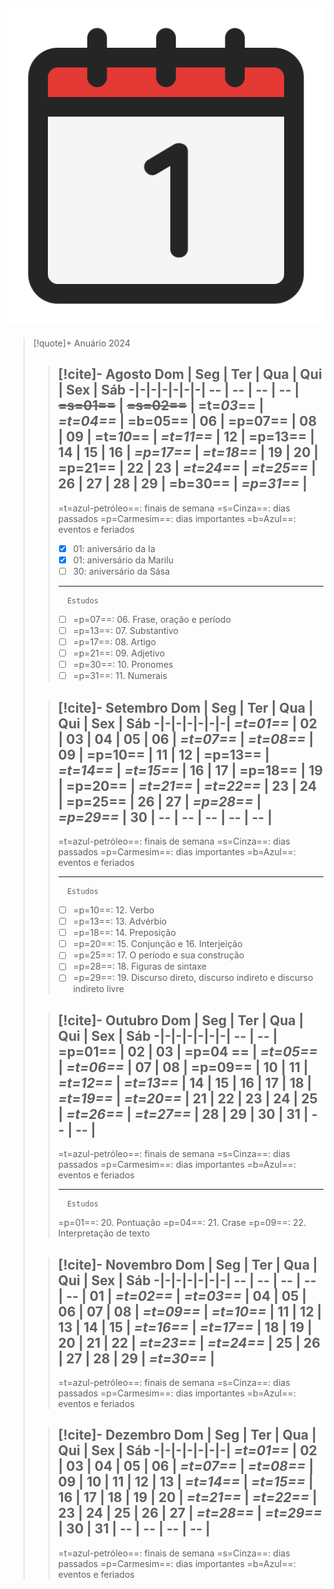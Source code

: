 ![image](.attachments/200f9579b97a40474992ae624fd8b13884f54a7c.png) 
---
> [!quote]+ Anuário 2024
> > [!cite]- Agosto
> >  Dom | Seg | Ter | Qua | Qui | Sex | Sáb
> > -|-|-|-|-|-|-|
> > -- | -- | -- | -- | **~~=s=01==~~** | **~~=s=02==~~** | **=t=_03_==** |
> > **_=t=04==_** | =b=05== | 06 | =p=07== | 08 | 09 | =t=_10_== |
> > _=t=11==_ | 12 | =p=13== | 14 | 15 | 16 | _=p=17==_ |
> > _=t=18==_ | 19 | 20 | =p=21== | 22 | 23 | _=t=24==_ |
> > _=t=25==_ | 26 | 27 | 28 | 29 | =b=30== | _=p=31==_ |
> > ---
> > =t=azul-petróleo==: finais de semana
> >  =s=Cinza==: dias passados
> > =p=Carmesim==: dias importantes
> > =b=Azul==: eventos e feriados
> > - [x]  01: aniversário da Ia
> > - [x]  01: aniversário da Marilu
> > - [ ]  30: aniversário da Sása
> > ---
> >       Estudos
> > - [ ] =p=07==: 06. Frase, oração e período
> > - [ ] =p=13==: 07. Substantivo
> > - [ ] =p=17==: 08. Artigo
> > - [ ] =p=21==: 09. Adjetivo
> > - [ ] =p=30==: 10. Pronomes
> > - [ ] =p=31==: 11. Numerais
>
> > [!cite]- Setembro
> >  Dom | Seg | Ter | Qua | Qui | Sex | Sáb
> > -|-|-|-|-|-|-|
> >  _=t=01==_ | 02 | 03 | 04 | 05 | 06 | _=t=07==_ |
> > _=t=08==_ | 09 | =p=10== | 11 | 12 | =p=13== | _=t=14==_ |
> > _=t=15==_ | 16 | 17 | =p=18== | 19 | =p=20== | _=t=21==_ |
> > _=t=22==_ | 23 | 24 | =p=25== | 26 | 27 | _=p=28==_ |
> > _=p=29==_ | 30 | -- | -- | -- | -- | -- |
> > ---
> > =t=azul-petróleo==: finais de semana
> >  =s=Cinza==: dias passados
> > =p=Carmesim==: dias importantes
> > =b=Azul==: eventos e feriados
> > 
> > ---
> >       Estudos
> > - [ ] =p=10==: 12. Verbo
> > - [ ] =p=13==: 13. Advérbio
> > - [ ] =p=18==: 14. Preposição
> > - [ ] =p=20==: 15. Conjunção e 16. Interjeição
> > - [ ] =p=25==: 17. O período e sua construção
> > - [ ] =p=28==: 18. Figuras de sintaxe
> > - [ ] =p=29==: 19. Discurso direto, discurso indireto e discurso indireto livre
>
> > [!cite]- Outubro
> > Dom | Seg | Ter | Qua | Qui | Sex | Sáb
> > -|-|-|-|-|-|-|
> >  -- | -- | =p=01== | 02 | 03 | =p=04 == | _=t=05==_ |
> > _=t=06==_ | 07 | 08 | =p=09== | 10 | 11 | _=t=12==_ |
> > _=t=13==_ | 14 | 15 | 16 | 17 | 18 | _=t=19==_ |
> > _=t=20==_ | 21 | 22 | 23 | 24 | 25 | _=t=26==_ |
> > _=t=27==_ | 28 | 29 | 30 | 31 | -- | -- |
> > ---
> > =t=azul-petróleo==: finais de semana
> >  =s=Cinza==: dias passados
> > =p=Carmesim==: dias importantes
> > =b=Azul==: eventos e feriados
> >
> > ---
> >       Estudos
> > =p=01==: 20. Pontuação
> > =p=04==: 21. Crase
> > =p=09==: 22. Interpretação de texto
>
> > [!cite]- Novembro
> >   Dom | Seg | Ter | Qua | Qui | Sex | Sáb
> > -|-|-|-|-|-|-|
> >  -- | -- | -- | -- | -- | 01 | _=t=02==_ |
> > _=t=03==_ | 04 | 05 | 06 | 07 | 08 | _=t=09==_ |
> > _=t=10==_ | 11 | 12 | 13 | 14 | 15 | _=t=16==_ |
> > _=t=17==_ | 18 | 19 | 20 | 21 | 22 | _=t=23==_ |
> > _=t=24==_ | 25 | 26 | 27 | 28 | 29 | _=t=30==_ |
> > ---
> > =t=azul-petróleo==: finais de semana
> >  =s=Cinza==: dias passados
> > =p=Carmesim==: dias importantes
> > =b=Azul==: eventos e feriados
>
> > [!cite]- Dezembro
> >   Dom | Seg | Ter | Qua | Qui | Sex | Sáb
> > -|-|-|-|-|-|-|
> >  _=t=01==_ | 02 | 03 | 04 | 05 | 06 | _=t=07==_ |
> > _=t=08==_ | 09 | 10 | 11 | 12 | 13 | _=t=14==_ |
> > _=t=15==_ | 16 | 17 | 18 | 19 | 20 | _=t=21==_ |
> > _=t=22==_ | 23 | 24 | 25 | 26 | 27 | _=t=28==_ |
> > _=t=29==_ | 30 | 31 | -- | -- | -- | -- |
> > ---
> > =t=azul-petróleo==: finais de semana
> >  =s=Cinza==: dias passados
> > =p=Carmesim==: dias importantes
> > =b=Azul==: eventos e feriados